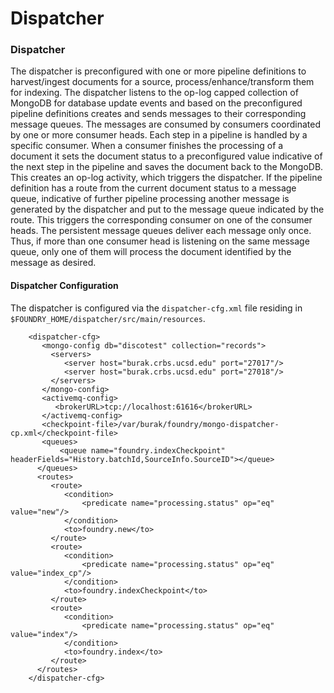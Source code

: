 # Dispatcher

### Dispatcher

The dispatcher is preconfigured with one or more pipeline definitions to harvest/ingest documents for a source, process/enhance/transform them for indexing. The dispatcher listens to the op-log capped collection of MongoDB for database update events and based on the preconfigured pipeline definitions creates and sends messages to their corresponding message queues. The messages are consumed by consumers coordinated by one or more consumer heads. Each step in a pipeline is handled by a specific consumer. When a consumer finishes the processing of a document it sets the document status to a preconfigured value indicative of the next step in the pipeline and saves the document back to the MongoDB. This creates an op-log activity, which triggers the dispatcher. If the pipeline definition has a route from the current document status to a message queue, indicative of further pipeline processing another message is generated by the dispatcher and put to the message queue indicated by the route. This triggers the corresponding consumer on one of the consumer heads. The persistent message queues deliver each message only once. Thus, if more than one consumer head is listening on the same message queue, only one of them will process the document identified by the message as desired.

#### Dispatcher Configuration

The dispatcher is configured via the `dispatcher-cfg.xml` file residing in `$FOUNDRY_HOME/dispatcher/src/main/resources`.

```markup
    <dispatcher-cfg>
       <mongo-config db="discotest" collection="records">
         <servers>
            <server host="burak.crbs.ucsd.edu" port="27017"/>
            <server host="burak.crbs.ucsd.edu" port="27018"/>
         </servers>
       </mongo-config>
       <activemq-config>
          <brokerURL>tcp://localhost:61616</brokerURL>
       </activemq-config>
       <checkpoint-file>/var/burak/foundry/mongo-dispatcher-cp.xml</checkpoint-file>
       <queues>
           <queue name="foundry.indexCheckpoint" headerFields="History.batchId,SourceInfo.SourceID"></queue>
      </queues>
      <routes>
         <route>
            <condition>
                <predicate name="processing.status" op="eq" value="new"/>
            </condition>
            <to>foundry.new</to>
         </route>
         <route>
            <condition>
                <predicate name="processing.status" op="eq" value="index_cp"/>
            </condition>
            <to>foundry.indexCheckpoint</to>
         </route>
         <route>
            <condition>
                <predicate name="processing.status" op="eq" value="index"/>
            </condition>
            <to>foundry.index</to>
         </route>
      </routes>
    </dispatcher-cfg>
```

